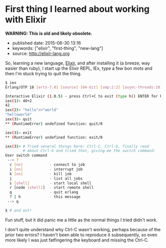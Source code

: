 First thing I learned about working with Elixir
===============================================

**WARNING: This is old and likely obsolete.**

-   published date: 2015-06-30 13:16
-   keywords: \[\"elixir\", \"first-thing\", \"new-lang\"\]
-   source: <http://elixir-lang.org>

So, learning a new language, [Elixir](http://elixir-lang-org), and after installing it (a breeze, way easier than ruby), I start up the Elixir REPL, IEx, type a few bon mots and then I\'m stuck trying to quit the thing.

``` {.bash org-language="sh"}
$ iex
Erlang/OTP 18 [erts-7.0] [source] [64-bit] [smp:2:2] [async-threads:10] [kernel-poll:false]

Interactive Elixir (1.0.5) - press Ctrl+C to exit (type h() ENTER for help)
iex(1)> 40+2
42
iex(2)> "hello"<>"world"
"helloworld"
iex(3)> quit
** (RuntimeError) undefined function: quit/0

iex(3)> exit
** (RuntimeError) undefined function: exit/0

iex(3)> # Tried several things here: Ctrl-C, Ctrl-D, finally read
        # about Ctrl-G and tried that, giving me the switch command:
User switch command
 --> ?
  c [nn]            - connect to job
  i [nn]            - interrupt job
  k [nn]            - kill job
  j                 - list all jobs
  s [shell]         - start local shell
  r [node [shell]]  - start remote shell
  q                 - quit erlang
  ? | h             - this message
 --> q

$ # and out!
```

Fun stuff, but it did panic me a little as the normal things I tried didn\'t work.

I don\'t quite understand why Ctrl-C wasn\'t working, perhaps because of the prior two errors? I haven\'t been able to reproduce it subsequently, so even more likely I was just fatfingering the keyboard and missing the Ctrl-C.
